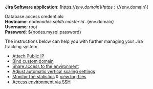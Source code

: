 **Jira Software application**: [https://${env.domain}](https://${env.domain})  

Database access credentials:  
**Hostname**: node${nodes.sqldb.master.id}-${env.domain}  
**Username**: root  
**Password**: ${nodes.mysql.password}  

The instructions below can help you with further managing your Jira tracking system:

* [Attach Public IP](https://docs.jelastic.com/public-ip)
* [Bind custom domain](https://docs.jelastic.com/custom-domains/#configure-dns)
* [Share access to the environment](http://docs.jelastic.com/share-environment)
* [Adjust automatic vertical scaling settings](http://docs.jelastic.com/automatic-vertical-scaling)
* [Monitor the statistics](http://docs.jelastic.com/view-app-statistics) & [view log files](https://docs.jelastic.com/view-log-files)
* [Access environment via SSH](https://docs.jelastic.com/ssh-access)
